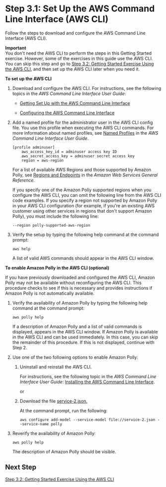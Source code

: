 # Step 3\.1: Set Up the AWS Command Line Interface \(AWS CLI\)<a name="setup-aws-cli"></a>

Follow the steps to download and configure the AWS Command Line Interface \(AWS CLI\)\.

**Important**  
You don't need the AWS CLI to perform the steps in this Getting Started exercise\. However, some of the exercises in this guide use the AWS CLI\. You can skip this step and go to [Step 3\.2: Getting Started Exercise Using the AWS CLI](get-started-cli-exercise.md), and then set up the AWS CLI later when you need it\.

**To set up the AWS CLI**

1. Download and configure the AWS CLI\. For instructions, see the following topics in the *AWS Command Line Interface User Guide*: 

   + [Getting Set Up with the AWS Command Line Interface](http://docs.aws.amazon.com/cli/latest/userguide/cli-chap-getting-set-up.html)

   + [Configuring the AWS Command Line Interface](http://docs.aws.amazon.com/cli/latest/userguide/cli-chap-getting-started.html)

1. Add a named profile for the administrator user in the AWS CLI config file\. You use this profile when executing the AWS CLI commands\. For more information about named profiles, see [Named Profiles](http://docs.aws.amazon.com/cli/latest/userguide/cli-chap-getting-started.html#cli-multiple-profiles) in the *AWS Command Line Interface User Guide*\.

   ```
   [profile adminuser]
       aws_access_key_id = adminuser access key ID
       aws_secret_access_key = adminuser secret access key
       region = aws-region
   ```

   For a list of available AWS Regions and those supported by Amazon Polly, see [Regions and Endpoints](http://docs.aws.amazon.com/general/latest/gr/rande.html) in the *Amazon Web Services General Reference*\.

   If you specify one of the Amazon Polly supported regions when you configure the AWS CLI, you can omit the following line from the AWS CLI code examples\. If you specify a region not supported by Amazon Polly in your AWS CLI configuration \(for example, if you're an existing AWS customer using other services in regions that don't support Amazon Polly\), you must include the following line: 

   ```
   --region polly-supported-aws-region
   ```

1. Verify the setup by typing the following help command at the command prompt: 

   ```
   aws help
   ```

   A list of valid AWS commands should appear in the AWS CLI window\.

**To enable Amazon Polly in the AWS CLI \(optional\)**

If you have previously downloaded and configured the AWS CLI, Amazon Polly may not be available without reconfiguring the AWS CLI\. This procedure checks to see if this is necessary and provides instructions if Amazon Polly is not automatically available\.

1. Verify the availability of Amazon Polly by typing the following help command at the command prompt:

   ```
   aws polly help
   ```

   If a description of Amazon Polly and a list of valid commands is displayed, appears in the AWS CLI window\. If Amazon Polly is available in the AWS CLI and can be used immediately\. In this case, you can skip the remainder of this procedure\. If this is not displayed, continue with Step 2\.

1. Use one of the two following options to enable Amazon Polly:

   1. Uninstall and reinstall the AWS CLI\.

      For instructions, see the following topic in the *AWS Command Line Interface User Guide*: [Installing the AWS Command Line Interface](http://docs.aws.amazon.com/cli/latest/userguide/installing.html)\.

      or

   1. Download the file [service\-2\.json\.](https://github.com/boto/botocore/blob/develop/botocore/data/polly/2016-06-10/service-2.json)

      At the command prompt, run the following: 

      ```
      aws configure add-model --service-model file://service-2.json --service-name polly
      ```

1. Reverify the availability of Amazon Polly:

   ```
   aws polly help
   ```

   The description of Amazon Polly should be visible\.

## Next Step<a name="setting-up-next-step-3"></a>

[Step 3\.2: Getting Started Exercise Using the AWS CLI](get-started-cli-exercise.md)